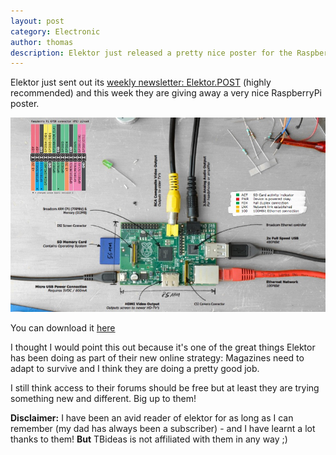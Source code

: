 ```yaml
---
layout: post
category: Electronic
author: thomas
description: Elektor just released a pretty nice poster for the Raspberry Pi
---
```


Elektor just sent out its [weekly newsletter: Elektor.POST][elektor-newsletter] (highly recommended) and this week they are giving away a very nice RaspberryPi poster.

[![Elektor RaspberryPi poster](/blog/img/elektor-raspberry-pi-poster.jpg)](elektor-poster)

You can download it [here][elektor-poster]

I thought I would point this out because it's one of the great things Elektor has been doing as part of their new online strategy: Magazines need to adapt to survive and I think they are doing a pretty good job. 

I still think access to their forums should be free but at least they are trying something new and different. Big up to them!

**Disclaimer:** I have been an avid reader of elektor for as long as I can remember (my dad has always been a subscriber) - and I have learnt a lot thanks to them! **But** TBideas is not affiliated with them in any way ;)


[elektor-newsletter]: http://www.elektor.com/registration/registration.45843.lynkx?key=registration&returnUrl=Default.lynkx
[elektor-online]: http://www.elektor.com/subs/subscriptions.79083.lynkx
[elektor-poster]: http://www.elektor.com/Uploads/2013/POST/007/Elektor_Raspberry_Pi_Poster.pdf